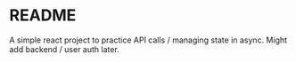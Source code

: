 # README

A simple react project to practice API calls / managing state in async. Might add backend / user auth later.


